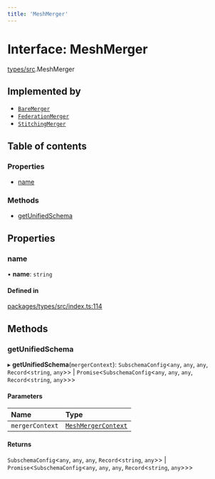 ```yaml
---
title: 'MeshMerger'
---
```


# Interface: MeshMerger

[types/src](../modules/types_src).MeshMerger

## Implemented by

- [`BareMerger`](/docs/api/classes/mergers_bare_src.BareMerger)
- [`FederationMerger`](/docs/api/classes/mergers_federation_src.FederationMerger)
- [`StitchingMerger`](/docs/api/classes/mergers_stitching_src.StitchingMerger)

## Table of contents

### Properties

- [name](types_src.MeshMerger#name)

### Methods

- [getUnifiedSchema](types_src.MeshMerger#getunifiedschema)

## Properties

### name

• **name**: `string`

#### Defined in

[packages/types/src/index.ts:114](https://github.com/Urigo/graphql-mesh/blob/master/packages/types/src/index.ts#L114)

## Methods

### getUnifiedSchema

▸ **getUnifiedSchema**(`mergerContext`): `SubschemaConfig`<`any`, `any`, `any`, `Record`<`string`, `any`\>\> \| `Promise`<`SubschemaConfig`<`any`, `any`, `any`, `Record`<`string`, `any`\>\>\>

#### Parameters

| Name | Type |
| :------ | :------ |
| `mergerContext` | [`MeshMergerContext`](types_src.MeshMergerContext) |

#### Returns

`SubschemaConfig`<`any`, `any`, `any`, `Record`<`string`, `any`\>\> \| `Promise`<`SubschemaConfig`<`any`, `any`, `any`, `Record`<`string`, `any`\>\>\>
